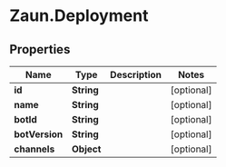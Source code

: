 # Zaun.Deployment

## Properties
Name | Type | Description | Notes
------------ | ------------- | ------------- | -------------
**id** | **String** |  | [optional] 
**name** | **String** |  | [optional] 
**botId** | **String** |  | [optional] 
**botVersion** | **String** |  | [optional] 
**channels** | **Object** |  | [optional] 


